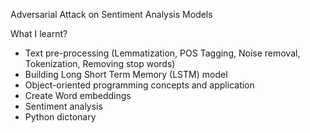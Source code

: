 Adversarial Attack on Sentiment Analysis Models

What I learnt?

- Text pre-processing (Lemmatization, POS Tagging, Noise removal, Tokenization, Removing stop words)
- Building Long Short Term Memory (LSTM) model
- Object-oriented programming concepts and application
- Create Word embeddings
- Sentiment analysis
- Python dictonary

